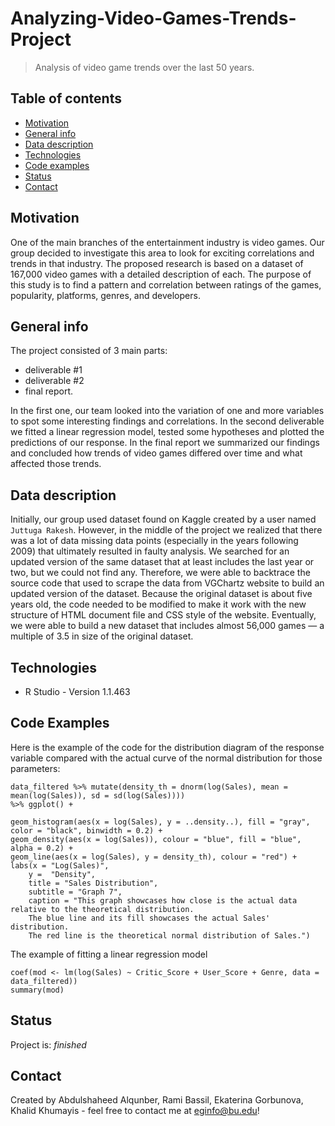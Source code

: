 # Analyzing-Video-Games-Trends-Project
> Analysis of video game trends over the last 50 years. 

## Table of contents
* [Motivation](#motivation)
* [General info](#general-info)
* [Data description](#data-description)
* [Technologies](#technologies)
* [Code examples](#code-examples)
* [Status](#status)
* [Contact](#contact)

## Motivation 
One of the main branches of the entertainment industry is video games. Our group decided to investigate this area to look for exciting correlations and trends in that industry. The proposed research is based on a dataset of 167,000 video games with a detailed description of each. The purpose of this study is to find a pattern and correlation between ratings of the games, popularity, platforms, genres, and developers. 

## General info 
The project consisted of 3 main parts: 
* deliverable #1
* deliverable #2
* final report. 

In the first one, our team looked into the variation of one and more variables to spot some interesting findings and correlations. In the second deliverable we fitted a linear regression model, tested some hypotheses and plotted the predictions of our response. In the final report we summarized our findings and concluded how trends of video games differed over time and what affected those trends.

## Data description 
Initially, our group used dataset found on Kaggle created by a user named `Juttuga Rakesh`. However, in the middle of the project we realized that there was a lot of data missing data points (especially in the years following 2009) that ultimately resulted in faulty analysis. We searched for an updated version of the same dataset that at least includes the last year or two, but we could not find any. Therefore, we were able to backtrace the source code that used to scrape the data from VGChartz website to build an updated version of the dataset. Because the original dataset is about five years old, the code needed to be modified to make it work with the new structure of HTML document file and CSS style of the website. Eventually, we were able to build a new dataset that includes almost 56,000 games — a multiple of 3.5 in size of the original dataset.

## Technologies
* R Studio - Version 1.1.463

## Code Examples
Here is the example of the code for the distribution diagram of the response variable compared with the actual curve of the normal distribution for those parameters: 

    data_filtered %>% mutate(density_th = dnorm(log(Sales), mean = mean(log(Sales)), sd = sd(log(Sales)))) 
    %>% ggplot() + 
    
    geom_histogram(aes(x = log(Sales), y = ..density..), fill = "gray", color = "black", binwidth = 0.2) + 
    geom_density(aes(x = log(Sales)), colour = "blue", fill = "blue", alpha = 0.2) + 
    geom_line(aes(x = log(Sales), y = density_th), colour = "red") + 
    labs(x = "Log(Sales)", 
        y =  "Density", 
        title = "Sales Distribution", 
        subtitle = "Graph 7", 
        caption = "This graph showcases how close is the actual data relative to the theoretical distribution. 
        The blue line and its fill showcases the actual Sales' distribution. 
        The red line is the theoretical normal distribution of Sales.") 
        
The example of fitting a linear regression model 

    coef(mod <- lm(log(Sales) ~ Critic_Score + User_Score + Genre, data = data_filtered))
    summary(mod)

## Status
Project is: _finished_

## Contact
Created by Abdulshaheed Alqunber, Rami Bassil, Ekaterina Gorbunova, Khalid Khumayis - feel free to contact me at eginfo@bu.edu!
